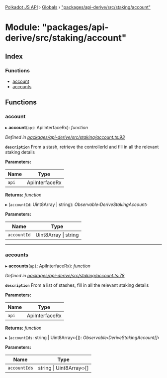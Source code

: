 [Polkadot JS API](../README.md) › [Globals](../globals.md) › ["packages/api-derive/src/staking/account"](_packages_api_derive_src_staking_account_.md)

# Module: "packages/api-derive/src/staking/account"

## Index

### Functions

* [account](_packages_api_derive_src_staking_account_.md#account)
* [accounts](_packages_api_derive_src_staking_account_.md#accounts)

## Functions

###  account

▸ **account**(`api`: ApiInterfaceRx): *function*

*Defined in [packages/api-derive/src/staking/account.ts:93](https://github.com/polkadot-js/api/blob/66884febea/packages/api-derive/src/staking/account.ts#L93)*

**`description`** From a stash, retrieve the controllerId and fill in all the relevant staking details

**Parameters:**

Name | Type |
------ | ------ |
`api` | ApiInterfaceRx |

**Returns:** *function*

▸ (`accountId`: Uint8Array | string): *Observable‹DeriveStakingAccount›*

**Parameters:**

Name | Type |
------ | ------ |
`accountId` | Uint8Array &#124; string |

___

###  accounts

▸ **accounts**(`api`: ApiInterfaceRx): *function*

*Defined in [packages/api-derive/src/staking/account.ts:78](https://github.com/polkadot-js/api/blob/66884febea/packages/api-derive/src/staking/account.ts#L78)*

**`description`** From a list of stashes, fill in all the relevant staking details

**Parameters:**

Name | Type |
------ | ------ |
`api` | ApiInterfaceRx |

**Returns:** *function*

▸ (`accountIds`: string | Uint8Array‹›[]): *Observable‹DeriveStakingAccount[]›*

**Parameters:**

Name | Type |
------ | ------ |
`accountIds` | string &#124; Uint8Array‹›[] |
